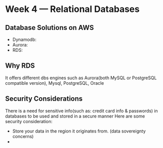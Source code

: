 # Week 4 — Relational Databases

## Database Solutions on AWS
 - Dynamodb:
 - Aurora:
 - RDS:

## Why RDS
It offers different dbs engines such as Aurora(both MySQL or PostgreSQL compatible version), Mysql, PostgreSQL, Oracle

## Security Considerations
There is a need for sensitive info(such as: credit card info & passwords) in databases to be used and stored in a secure manner
Here are some security consideration:
 - Store your data in the region it originates from. (data sovereignty concerns)
 - 


